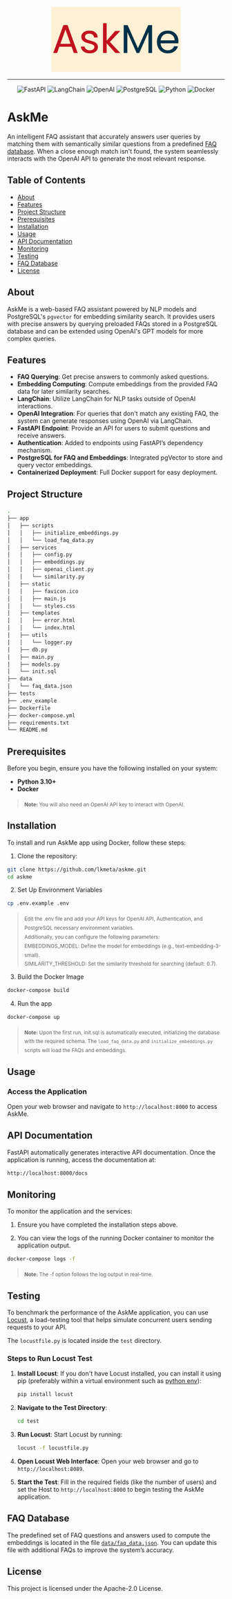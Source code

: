 <div align="center">

<p align="center"> <img src="https://github.com/lkmeta/askme/blob/main/app/static/askme.png" width="300px"></p>

<hr class="custom-line">

</div>

<div align="center">
  <p>
    <img src="https://img.shields.io/badge/FastAPI-1f425f.svg" alt="FastAPI">
    <img src="https://img.shields.io/badge/LangChain-1f425f.svg" alt="LangChain">
    <img src="https://img.shields.io/badge/OpenAI-1f425f.svg" alt="OpenAI">
    <img src="https://img.shields.io/badge/PostgreSQL-1f425f.svg" alt="PostgreSQL">
    <img src="https://img.shields.io/badge/Python_3.10-1f425f.svg" alt="Python">
    <img src="https://img.shields.io/badge/Docker-1f425f.svg" alt="Docker">
  </p>
</div>

# AskMe
An intelligent FAQ assistant that accurately answers user queries by matching them with semantically similar questions from a predefined [FAQ database](https://github.com/lkmeta/askme/blob/main/data/faq_data.json). When a close enough match isn't found, the system seamlessly interacts with the OpenAI API to generate the most relevant response.


## Table of Contents

- [About](#about)
- [Features](#features)
- [Project Structure](#project-structure)
- [Prerequisites](#prerequisites)
- [Installation](#installation)
- [Usage](#usage)
- [API Documentation](#api-documentation)
- [Monitoring](#monitoring)
- [Testing](#testing)
- [FAQ Database](#faq-database)
- [License](#license)

## About

AskMe is a web-based FAQ assistant powered by NLP models and PostgreSQL's `pgvector` for embedding similarity search. It provides users with precise answers by querying preloaded FAQs stored in a PostgreSQL database and can be extended using OpenAI's GPT models for more complex queries.

## Features

- **FAQ Querying**: Get precise answers to commonly asked questions.
- **Embedding Computing**: Compute embeddings from the provided FAQ data for later similarity searches.
- **LangChain**: Utilize LangChain for NLP tasks outside of OpenAI interactions.
- **OpenAI Integration**: For queries that don't match any existing FAQ, the system can generate responses using OpenAI via LangChain.
- **FastAPI Endpoint**: Provide an API for users to submit questions and receive answers.
- **Authentication**: Added to endpoints using FastAPI’s dependency mechanism.
- **PostgreSQL for FAQ and Embeddings**: Integrated pgVector to store and query vector embeddings.
- **Containerized Deployment**: Full Docker support for easy deployment.

## Project Structure

```bash
.
├── app
│   ├── scripts
│   │   ├── initialize_embeddings.py
│   │   └── load_faq_data.py
│   ├── services
│   │   ├── config.py
│   │   ├── embeddings.py
│   │   ├── openai_client.py
│   │   └── similarity.py
│   ├── static
│   │   ├── favicon.ico
│   │   ├── main.js
│   │   └── styles.css
│   ├── templates
│   │   ├── error.html
│   │   └── index.html
│   ├── utils
│   │   └── logger.py
│   ├── db.py
│   ├── main.py
│   ├── models.py
│   └── init.sql
├── data
│   └── faq_data.json
├── tests
├── .env_example
├── Dockerfile
├── docker-compose.yml
├── requirements.txt
└── README.md
```

## Prerequisites

Before you begin, ensure you have the following installed on your system:

- **Python 3.10+**
- **Docker** 

>  <sub>**Note:** You will also need an OpenAI API key to interact with OpenAI.</sub>

## Installation

To install and run AskMe app using Docker, follow these steps:

1. Clone the repository:
```sh
git clone https://github.com/lkmeta/askme.git
cd askme
```

2. Set Up Environment Variables

  ```sh
  cp .env.example .env
  ```
> <sub>Edit the .env file and add your API keys for OpenAI API, Authentication, and PostgreSQL necessary environment variables.    
Additionally, you can configure the following parameters:</sub>  
> <sub>EMBEDDINGS_MODEL: Define the model for embeddings (e.g., text-embedding-3-small).</sub>  
> <sub>SIMILARITY_THRESHOLD: Set the similarity threshold for searching (default: 0.7).</sub>  


3. Build the Docker Image  

  ```sh
 docker-compose build
  ```

4. Run the app

```sh
docker-compose up
```

>  <sub>**Note:** Upon the first run, init.sql is automatically executed, initializing the database with the required schema. The `load_faq_data.py` and `initialize_embeddings.py` scripts will load the FAQs and embeddings.</sub>  

## Usage

### Access the Application
Open your web browser and navigate to ```http://localhost:8000``` to access AskMe.

## API Documentation
FastAPI automatically generates interactive API documentation. Once the application is running, access the documentation at:
```bash
http://localhost:8000/docs
```

## Monitoring

To monitor the application and the services:

1. Ensure you have completed the installation steps above.

2. You can view the logs of the running Docker container to monitor the application output.
  ```sh
  docker-compose logs -f
  ```
>  <sub>**Note:** The -f option follows the log output in real-time.</sub>

## Testing

To benchmark the performance of the AskMe application, you can use [Locust](https://locust.io/), a load-testing tool that helps simulate concurrent users sending requests to your API.

The `locustfile.py` is located inside the `test` directory.

### Steps to Run Locust Test

1. **Install Locust**: If you don't have Locust installed, you can install it using pip (preferably within a virtual environment such as [python env](https://packaging.python.org/en/latest/guides/installing-using-pip-and-virtual-environments/)):
    ```bash
    pip install locust
    ```

2. **Navigate to the Test Directory**: 
    ```bash
    cd test
    ```

3. **Run Locust**: Start Locust by running:
    ```bash
    locust -f locustfile.py
    ```

4. **Open Locust Web Interface**: Open your web browser and go to `http://localhost:8089`.

5. **Start the Test**: Fill in the required fields (like the number of users) and set the Host to `http://localhost:8000` to begin testing the AskMe application.

## FAQ Database  
The predefined set of FAQ questions and answers used to compute the embeddings is located in the file [`data/faq_data.json`](https://github.com/lkmeta/askme/blob/main/data/faq_data.json). You can update this file with additional FAQs to improve the system’s accuracy.

## License
This project is licensed under the Apache-2.0 License.
